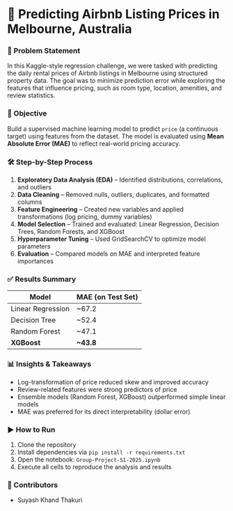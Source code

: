 # 🏡 Predicting Airbnb Listing Prices in Melbourne, Australia

### 📌 Problem Statement

In this Kaggle-style regression challenge, we were tasked with predicting the daily rental prices of Airbnb listings in Melbourne using structured property data. The goal was to minimize prediction error while exploring the features that influence pricing, such as room type, location, amenities, and review statistics.

### 🎯 Objective

Build a supervised machine learning model to predict `price` (a continuous target) using features from the dataset. The model is evaluated using **Mean Absolute Error (MAE)** to reflect real-world pricing accuracy.

### 🛠️ Step-by-Step Process

1. **Exploratory Data Analysis (EDA)** – Identified distributions, correlations, and outliers
2. **Data Cleaning** – Removed nulls, outliers, duplicates, and formatted columns
3. **Feature Engineering** – Created new variables and applied transformations (log pricing, dummy variables)
4. **Model Selection** – Trained and evaluated: Linear Regression, Decision Trees, Random Forests, and XGBoost
5. **Hyperparameter Tuning** – Used GridSearchCV to optimize model parameters
6. **Evaluation** – Compared models on MAE and interpreted feature importances

### ✅ Results Summary

| Model           | MAE (on Test Set) |
|----------------|------------------|
| Linear Regression | ~67.2           |
| Decision Tree     | ~52.4           |
| Random Forest     | ~47.1           |
| **XGBoost**       | **~43.8**       |

### 📊 Insights & Takeaways

- Log-transformation of price reduced skew and improved accuracy
- Review-related features were strong predictors of price
- Ensemble models (Random Forest, XGBoost) outperformed simple linear models
- MAE was preferred for its direct interpretability (dollar error)

### ▶️ How to Run

1. Clone the repository
2. Install dependencies via `pip install -r requirements.txt`
3. Open the notebook: `Group-Project-S1-2025.ipynb`
4. Execute all cells to reproduce the analysis and results

### 👥 Contributors

- Suyash Khand Thakuri  
